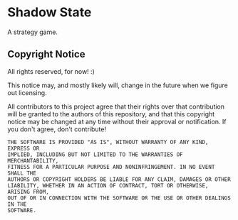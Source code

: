 # Shadow State
A strategy game.

## Copyright Notice
All rights reserved, for now! :)

This notice may, and mostly likely will, change in the future when we figure out licensing.

All contributors to this project agree that their rights over that contribution will be granted to the authors of this repository, and that this copyright notice may be changed at any time without their approval or notification. If you don't agree, don't contribute!

```
THE SOFTWARE IS PROVIDED "AS IS", WITHOUT WARRANTY OF ANY KIND, EXPRESS OR
IMPLIED, INCLUDING BUT NOT LIMITED TO THE WARRANTIES OF MERCHANTABILITY,
FITNESS FOR A PARTICULAR PURPOSE AND NONINFRINGEMENT. IN NO EVENT SHALL THE
AUTHORS OR COPYRIGHT HOLDERS BE LIABLE FOR ANY CLAIM, DAMAGES OR OTHER
LIABILITY, WHETHER IN AN ACTION OF CONTRACT, TORT OR OTHERWISE, ARISING FROM,
OUT OF OR IN CONNECTION WITH THE SOFTWARE OR THE USE OR OTHER DEALINGS IN THE
SOFTWARE.
```
